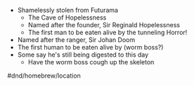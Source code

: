 - Shamelessly stolen from Futurama
	- The Cave of Hopelessness
	- Named after the founder, Sir Reginald Hopelessness
	- The first man to be eaten alive by the tunneling Horror!
- Named after the ranger, Sir Johan Doom
- The first human to be eaten alive by (worm boss?)
- Some say he's still being digested to this day
	- Have the worm boss cough up the skeleton

#dnd/homebrew/location